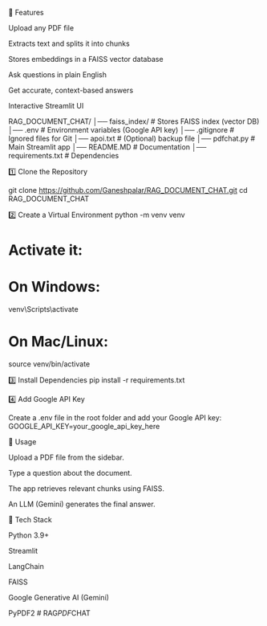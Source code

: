 🚀 Features

Upload any PDF file

Extracts text and splits it into chunks

Stores embeddings in a FAISS vector database

Ask questions in plain English

Get accurate, context-based answers

Interactive Streamlit UI

RAG_DOCUMENT_CHAT/
│── faiss_index/ # Stores FAISS index (vector DB)
│── .env # Environment variables (Google API key)
│── .gitignore # Ignored files for Git
│── apoi.txt # (Optional) backup file
│── pdfchat.py # Main Streamlit app
│── README.MD # Documentation
│── requirements.txt # Dependencies

1️⃣ Clone the Repository

git clone https://github.com/Ganeshpalar/RAG_DOCUMENT_CHAT.git
cd RAG_DOCUMENT_CHAT

2️⃣ Create a Virtual Environment
python -m venv venv

# Activate it:

# On Windows:

venv\Scripts\activate

# On Mac/Linux:

source venv/bin/activate

3️⃣ Install Dependencies
pip install -r requirements.txt

4️⃣ Add Google API Key

Create a .env file in the root folder and add your Google API key:
GOOGLE_API_KEY=your_google_api_key_here

📖 Usage

Upload a PDF file from the sidebar.

Type a question about the document.

The app retrieves relevant chunks using FAISS.

An LLM (Gemini) generates the final answer.

📌 Tech Stack

Python 3.9+

Streamlit

LangChain

FAISS

Google Generative AI (Gemini)

PyPDF2
#   R A G _ P D F _ C H A T  
 